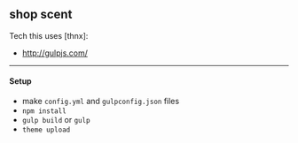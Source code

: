 shop scent
---

Tech this uses [thnx]:

- http://gulpjs.com/

---

#### Setup

- make `config.yml` and `gulpconfig.json` files
- `npm install`
- `gulp build` or `gulp`
- `theme upload`
